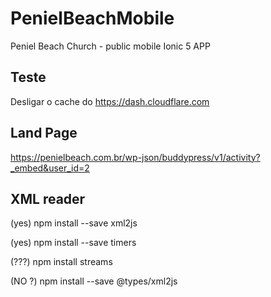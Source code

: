 # PenielBeachMobile
Peniel Beach Church - public mobile Ionic 5 APP

## Teste 

Desligar o cache do https://dash.cloudflare.com


## Land Page

https://penielbeach.com.br/wp-json/buddypress/v1/activity?_embed&user_id=2


## XML reader

(yes) npm install --save xml2js

(yes) npm install --save timers

(???) npm install streams


(NO ?) npm install --save @types/xml2js





